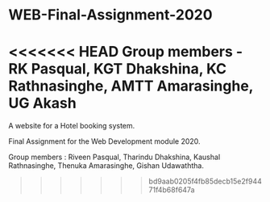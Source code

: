 # WEB-Final-Assignment-2020

<<<<<<< HEAD
Group members - RK Pasqual,
                KGT Dhakshina,
                KC Rathnasinghe,
                AMTT Amarasinghe,
                UG Akash
=======
A website for a Hotel booking system.

Final Assignment for the Web Development module 2020.

Group members : Riveen Pasqual,
                Tharindu Dhakshina,
                Kaushal Rathnasinghe,
                Thenuka Amarasinghe,
                Gishan Udawaththa.
                
                
                
>>>>>>> bd9aab0205f4fb85decb15e2f94471f4b68f647a
